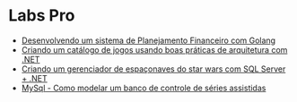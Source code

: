 # Labs Pro



- [Desenvolvendo um sistema de Planejamento Financeiro com Golang](https://github.com/SidneyMoreira/bootCampsDIO/tree/main/LabsPro/DesenvSistemPlanejFinanGolang)
- [Criando um catálogo de jogos usando boas práticas de arquitetura com .NET](https://github.com/SidneyMoreira/bootCampsDIO/tree/main/LabsPro/CriandoCatalogJogosArqDotNET)
- [Criando um gerenciador de espaçonaves do star wars com SQL Server + .NET](https://github.com/SidneyMoreira/bootCampsDIO/tree/main/LabsPro/ControleAcessoEstrelaDaMorte)
- [MySql - Como modelar um banco de controle de séries assistidas]()

